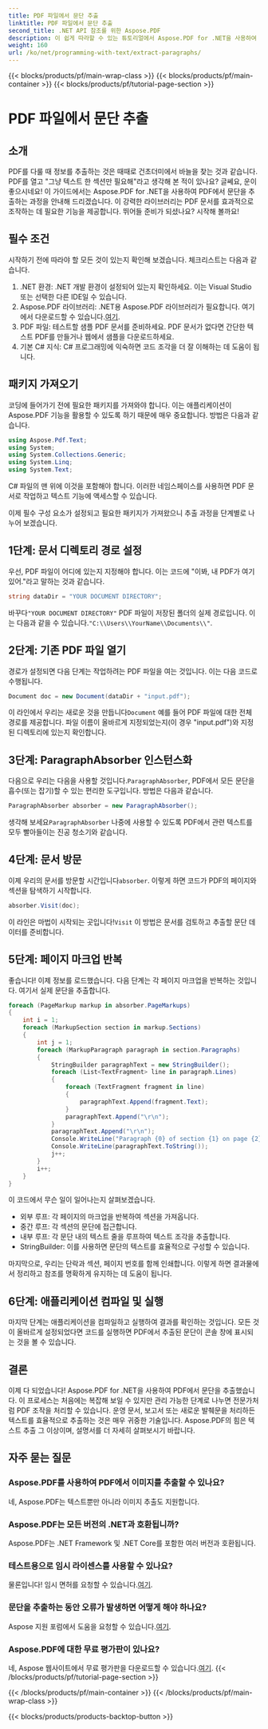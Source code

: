 ```yaml
---
title: PDF 파일에서 문단 추출
linktitle: PDF 파일에서 문단 추출
second_title: .NET API 참조를 위한 Aspose.PDF
description: 이 쉽게 따라할 수 있는 튜토리얼에서 Aspose.PDF for .NET을 사용하여 PDF 파일에서 문단을 추출하는 방법을 알아보세요. 모든 레벨의 개발자에게 완벽합니다.
weight: 160
url: /ko/net/programming-with-text/extract-paragraphs/
---
```


{{< blocks/products/pf/main-wrap-class >}}
{{< blocks/products/pf/main-container >}}
{{< blocks/products/pf/tutorial-page-section >}}

# PDF 파일에서 문단 추출

## 소개

PDF를 다룰 때 정보를 추출하는 것은 때때로 건초더미에서 바늘을 찾는 것과 같습니다. PDF를 열고 "그냥 텍스트 한 섹션만 필요해"라고 생각해 본 적이 있나요? 글쎄요, 운이 좋으시네요! 이 가이드에서는 Aspose.PDF for .NET을 사용하여 PDF에서 문단을 추출하는 과정을 안내해 드리겠습니다. 이 강력한 라이브러리는 PDF 문서를 효과적으로 조작하는 데 필요한 기능을 제공합니다. 뛰어들 준비가 되셨나요? 시작해 볼까요!

## 필수 조건

시작하기 전에 따라야 할 모든 것이 있는지 확인해 보겠습니다. 체크리스트는 다음과 같습니다.

1. .NET 환경: .NET 개발 환경이 설정되어 있는지 확인하세요. 이는 Visual Studio 또는 선택한 다른 IDE일 수 있습니다. 
2.  Aspose.PDF 라이브러리: .NET용 Aspose.PDF 라이브러리가 필요합니다. 여기에서 다운로드할 수 있습니다.[여기](https://releases.aspose.com/pdf/net/).
3. PDF 파일: 테스트할 샘플 PDF 문서를 준비하세요. PDF 문서가 없다면 간단한 텍스트 PDF를 만들거나 웹에서 샘플을 다운로드하세요.
4. 기본 C# 지식: C# 프로그래밍에 익숙하면 코드 조각을 더 잘 이해하는 데 도움이 됩니다.

## 패키지 가져오기

코딩에 들어가기 전에 필요한 패키지를 가져와야 합니다. 이는 애플리케이션이 Aspose.PDF 기능을 활용할 수 있도록 하기 때문에 매우 중요합니다. 방법은 다음과 같습니다.

```csharp
using Aspose.Pdf.Text;
using System;
using System.Collections.Generic;
using System.Linq;
using System.Text;
```

C# 파일의 맨 위에 이것을 포함해야 합니다. 이러한 네임스페이스를 사용하면 PDF 문서로 작업하고 텍스트 기능에 액세스할 수 있습니다.

이제 필수 구성 요소가 설정되고 필요한 패키지가 가져왔으니 추출 과정을 단계별로 나누어 보겠습니다.

## 1단계: 문서 디렉토리 경로 설정

우선, PDF 파일이 어디에 있는지 지정해야 합니다. 이는 코드에 "이봐, 내 PDF가 여기 있어."라고 말하는 것과 같습니다.

```csharp
string dataDir = "YOUR DOCUMENT DIRECTORY";
```

 바꾸다`"YOUR DOCUMENT DIRECTORY"` PDF 파일이 저장된 폴더의 실제 경로입니다. 이는 다음과 같을 수 있습니다.`"C:\\Users\\YourName\\Documents\\"`.

## 2단계: 기존 PDF 파일 열기

경로가 설정되면 다음 단계는 작업하려는 PDF 파일을 여는 것입니다. 이는 다음 코드로 수행됩니다.

```csharp
Document doc = new Document(dataDir + "input.pdf");
```

 이 라인에서 우리는 새로운 것을 만듭니다`Document` 예를 들어 PDF 파일에 대한 전체 경로를 제공합니다. 파일 이름이 올바르게 지정되었는지(이 경우 "input.pdf")와 지정된 디렉토리에 있는지 확인합니다.

## 3단계: ParagraphAbsorber 인스턴스화

 다음으로 우리는 다음을 사용할 것입니다.`ParagraphAbsorber`, PDF에서 모든 문단을 흡수(또는 잡기)할 수 있는 편리한 도구입니다. 방법은 다음과 같습니다.

```csharp
ParagraphAbsorber absorber = new ParagraphAbsorber();
```

 생각해 보세요`ParagraphAbsorber` 나중에 사용할 수 있도록 PDF에서 관련 텍스트를 모두 빨아들이는 진공 청소기와 같습니다.

## 4단계: 문서 방문

 이제 우리의 문서를 방문할 시간입니다`absorber`. 이렇게 하면 코드가 PDF의 페이지와 섹션을 탐색하기 시작합니다.

```csharp
absorber.Visit(doc);
```

 이 라인은 마법이 시작되는 곳입니다!`Visit` 이 방법은 문서를 검토하고 추출할 문단 데이터를 준비합니다.

## 5단계: 페이지 마크업 반복

좋습니다! 이제 정보를 로드했습니다. 다음 단계는 각 페이지 마크업을 반복하는 것입니다. 여기서 실제 문단을 추출합니다.

```csharp
foreach (PageMarkup markup in absorber.PageMarkups)
{
    int i = 1;
    foreach (MarkupSection section in markup.Sections)
    {
        int j = 1;
        foreach (MarkupParagraph paragraph in section.Paragraphs)
        {
            StringBuilder paragraphText = new StringBuilder();
            foreach (List<TextFragment> line in paragraph.Lines)
            {
                foreach (TextFragment fragment in line)
                {
                    paragraphText.Append(fragment.Text);
                }
                paragraphText.Append("\r\n");
            }
            paragraphText.Append("\r\n");
            Console.WriteLine("Paragraph {0} of section {1} on page {2}:", j, i, markup.Number);
            Console.WriteLine(paragraphText.ToString());
            j++;
        }
        i++;
    }
}
```

이 코드에서 무슨 일이 일어나는지 살펴보겠습니다.

- 외부 루프: 각 페이지의 마크업을 반복하여 섹션을 가져옵니다.
- 중간 루프: 각 섹션의 문단에 접근합니다.
- 내부 루프: 각 문단 내의 텍스트 줄을 루프하여 텍스트 조각을 추출합니다.
- StringBuilder: 이를 사용하면 문단의 텍스트를 효율적으로 구성할 수 있습니다.

마지막으로, 우리는 단락과 섹션, 페이지 번호를 함께 인쇄합니다. 이렇게 하면 결과물에서 정리하고 참조를 명확하게 유지하는 데 도움이 됩니다.

## 6단계: 애플리케이션 컴파일 및 실행

마지막 단계는 애플리케이션을 컴파일하고 실행하여 결과를 확인하는 것입니다. 모든 것이 올바르게 설정되었다면 코드를 실행하면 PDF에서 추출된 문단이 콘솔 창에 표시되는 것을 볼 수 있습니다.

## 결론

이제 다 되었습니다! Aspose.PDF for .NET을 사용하여 PDF에서 문단을 추출했습니다. 이 프로세스는 처음에는 복잡해 보일 수 있지만 관리 가능한 단계로 나누면 전문가처럼 PDF 조작을 처리할 수 있습니다. 운영 문서, 보고서 또는 새로운 발췌문을 처리하든 텍스트를 효율적으로 추출하는 것은 매우 귀중한 기술입니다. Aspose.PDF의 힘은 텍스트 추출 그 이상이며, 설명서를 더 자세히 살펴보시기 바랍니다.

## 자주 묻는 질문

### Aspose.PDF를 사용하여 PDF에서 이미지를 추출할 수 있나요?
네, Aspose.PDF는 텍스트뿐만 아니라 이미지 추출도 지원합니다.

### Aspose.PDF는 모든 버전의 .NET과 호환됩니까?
Aspose.PDF는 .NET Framework 및 .NET Core를 포함한 여러 버전과 호환됩니다.

### 테스트용으로 임시 라이센스를 사용할 수 있나요?
 물론입니다! 임시 면허를 요청할 수 있습니다.[여기](https://purchase.aspose.com/temporary-license/).

### 문단을 추출하는 동안 오류가 발생하면 어떻게 해야 하나요?
 Aspose 지원 포럼에서 도움을 요청할 수 있습니다.[여기](https://forum.aspose.com/c/pdf/10).

### Aspose.PDF에 대한 무료 평가판이 있나요?
 네, Aspose 웹사이트에서 무료 평가판을 다운로드할 수 있습니다.[여기](https://releases.aspose.com/).
{{< /blocks/products/pf/tutorial-page-section >}}

{{< /blocks/products/pf/main-container >}}
{{< /blocks/products/pf/main-wrap-class >}}

{{< blocks/products/products-backtop-button >}}
